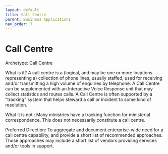 ```yaml
---
layout: default
title: Call Centre
parent: Business Applications
nav_order: 7
---
```


# Call Centre
Archetype: Call Centre

What is it?  A call centre is a (logical, and may be one or more locations representing a) collection of phone lines, usually staffed, used for receiving and/or transmitting a high volume of enquiries by telephone.   A Call Centre can be supplemented with an Interactive Voice Response unit that may collect statistics and routes calls.  A Call Centre is often supported by a "tracking" system that helps steward a call or incident to some kind of resolution.
 
What it is not : Many ministries have a tracking function for ministerial correspondence. This does not necessarily constitute a call centre. 

Preferred Direction: To aggregate and document enterprise-wide need for a call centre capability, and provide a short list of recommended approaches.  Those approaches may include a short list of vendors providing services and/or tools in support.
